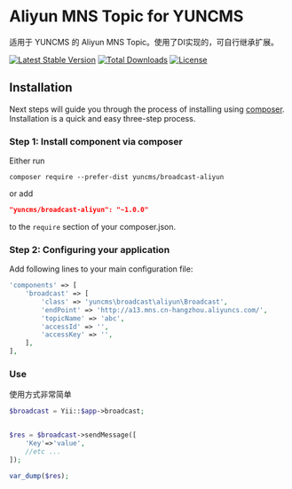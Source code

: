 # Aliyun MNS Topic for YUNCMS

适用于 YUNCMS 的 Aliyun MNS Topic。使用了DI实现的，可自行继承扩展。

[![Latest Stable Version](https://poser.pugx.org/yuncms/broadcast-aliyun/v/stable.png)](https://packagist.org/packages/yuncms/broadcast-aliyun)
[![Total Downloads](https://poser.pugx.org/yuncms/broadcast-aliyun/downloads.png)](https://packagist.org/packages/yuncms/broadcast-aliyun)
[![License](https://poser.pugx.org/yuncms/broadcast-aliyun/license.svg)](https://packagist.org/packages/yuncms/broadcast-aliyun)

Installation
------------

Next steps will guide you through the process of installing  using [composer](http://getcomposer.org/download/). Installation is a quick and easy three-step process.

### Step 1: Install component via composer

Either run

```
composer require --prefer-dist yuncms/broadcast-aliyun
```

or add

```json
"yuncms/broadcast-aliyun": "~1.0.0"
```

to the `require` section of your composer.json.

### Step 2: Configuring your application

Add following lines to your main configuration file:

```php
'components' => [
    'broadcast' => [
        'class' => 'yuncms\broadcast\aliyun\Broadcast',
        'endPoint' => 'http://a13.mns.cn-hangzhou.aliyuncs.com/',
        'topicName' => 'abc',
        'accessId' => '',
        'accessKey' => '',
    ],
],
```

### Use 

使用方式非常简单

```php
$broadcast = Yii::$app->broadcast;


$res = $broadcast->sendMessage([
    'Key'=>'value',
    //etc ...
]);

var_dump($res);